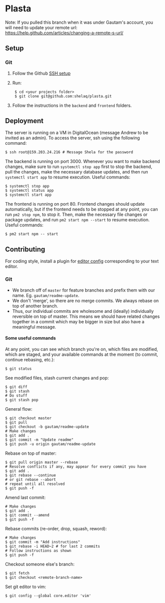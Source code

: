 # Plasta

Note: If you pulled this branch when it was under Gautam's account, you will need to update your remote url: https://help.github.com/articles/changing-a-remote-s-url/

## Setup

### Git

1. Follow the Github [SSH setup](https://help.github.com/articles/connecting-to-github-with-ssh/)

1. Run:

        $ cd <your projects folder>
        $ git clone git@github.com:shelaq/plasta.git

1. Follow the instructions in the `backend` and `frontend` folders.

## Deployment

The server is running on a VM in DigitalOcean (message Andrew to be invited as an admin). To access the server, ssh using the following command:
```
$ ssh root@159.203.24.216 # Message Shela for the password
```

The backend is running on port 3000. Whenever you want to make backend changes, make sure to run `systemctl stop app` first to stop the backend, pull the changes, make the necessary database updates, and then run `systemctl start app` to resume execution. Useful commands:
```
$ systemctl stop app
$ systemctl status app
$ systemctl start app
```

The frontend is running on port 80. Frontend changes should update automatically, but if the frontend needs to be stopped at any point, you can run `pm2 stop npm`, to stop it. Then, make the necessary file changes or package updates, and run `pm2 start npm --start` to resume execution. Useful commands:
```
$ pm2 start npm -- start
```

## Contributing

For coding style, install a plugin for [editor config](https://editorconfig.org/#download) corresponding to your text editor.

### Git

* We branch off of `master` for feature branches and prefix them with our name. Eg. `gautam/readme-update`.
* We don't 'merge', so there are no merge commits. We always rebase on top of another branch.
* Thus, our individual commits are wholesome and (ideally) individually reversible on top of master. This means we should have related changes together in a commit which may be bigger in size but also have a meaningful message.

#### Some useful commands

At any point, you can see which branch you're on, which files are modified, which are staged, and your available commands at the moment (to commit, continue rebasing, etc.):

    $ git status

See modified files, stash current changes and pop:

    $ git diff
    $ git stash
    # Do stuff
    $ git stash pop

General flow:

    $ git checkout master
    $ git pull
    $ git checkout -b gautam/readme-update
    # Make changes
    $ git add .
    $ git commit -m "Update readme"
    $ git push -u origin gautam/readme-update

Rebase on top of master:

    $ git pull origin master --rebase
    # Resolve conflicts if any, may appear for every commit you have
    $ git add .
    $ git rebase --continue
    # or git rebase --abort
    # repeat until all resolved
    $ git push -f

Amend last commit:

    # Make changes
    $ git add .
    $ git commit --amend
    $ git push -f

Rebase commits (re-order, drop, squash, reword):

    # Make changes
    $ git commit -m "Add instructions"
    $ git rebase -i HEAD~2 # for last 2 commits
    # Follow instructions as shown
    $ git push -f

Checkout someone else's branch:

    $ git fetch
    $ git checkout <remote-branch-name>

Set git editor to vim:

    $ git config --global core.editor 'vim'

